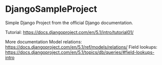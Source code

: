 # DjangoSampleProject
Simple Django Project from the official Django documentation.

Tutorial: https://docs.djangoproject.com/en/5.1/intro/tutorial01/

More documentation
Model relations: https://docs.djangoproject.com/en/5.1/ref/models/relations/
Field lookups: https://docs.djangoproject.com/en/5.1/topics/db/queries/#field-lookups-intro